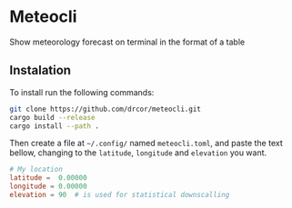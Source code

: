 # Meteocli
Show meteorology forecast on terminal in the format of a table

## Instalation
To install run the following commands:
```sh
git clone https://github.com/drcor/meteocli.git
cargo build --release
cargo install --path .
```
Then create a file at `~/.config/` named `meteocli.toml`, and paste the text
bellow, changing to the `latitude`, `longitude` and `elevation` you want.

```toml
# My location
latitude =  0.00000
longitude = 0.00000
elevation = 90  # is used for statistical downscalling
```
